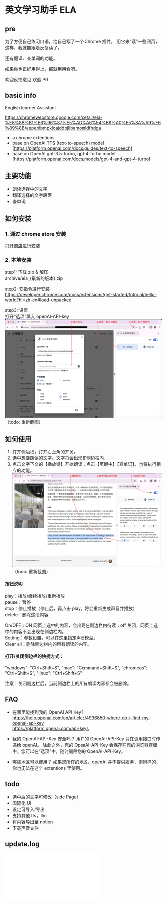 # 英文学习助手 ELA

## pre

为了方便自己练习口语，给自己写了一个 Chrome 插件。
用它来“读”一些网页，这样，我就能跟着反复读了。

还有翻译、查单词的功能。

如果你也正好用得上，那就用用看吧。

欢迎反馈意见 欢迎 PR

## basic info

English learner Assistant

https://chromewebstore.google.com/detail/ela-%E8%8B%B1%E6%96%87%E5%AD%A6%E4%B9%A0%E5%8A%A9%E6%89%8B/eepeblbmpkloajddpjlibamomldfhdga

- a chrome extentions
- base on OpenAI TTS (text-to-speech) model [https://platform.openai.com/docs/guides/text-to-speech]
- base on OpenAI gpt-3.5-turbo, gpt-4-turbo model [https://platform.openai.com/docs/models/gpt-4-and-gpt-4-turbo]

## 主要功能

- 朗读选择中的文字
- 翻译选择的文字段落
- 查单词

## 如何安装

### 1. 通过 chrome store 安装

[打开商店进行安装](https://chromewebstore.google.com/detail/ela-%E8%8B%B1%E6%96%87%E5%AD%A6%E4%B9%A0%E5%8A%A9%E6%89%8B/eepeblbmpkloajddpjlibamomldfhdga)

### 2. 本地安装

step1: 下载 zip & 解压  
archive/ela_{最新的版本}.zip

step2: 安指令进行安装  
https://developer.chrome.com/docs/extensions/get-started/tutorial/hello-world?hl=zh-cn#load-unpacked

step3: 设置  
打开“选项”填入 openAI-API-key  
![how to setting](/doc/images/setting.png)
（todo: 重新截图）

## 如何使用

1. 打开侧边栏，打开右上角的开关。
2. 选中想要朗读的文字。文字将会出现在侧边栏内.
3. 点击文字下文的【播放键】开始朗读；点击【英翻中】【查单词】，也将执行相应的功能。
   ![how to setting](/doc/images/demo1.png)
（todo: 重新截图）

#### 按钮说明

play：播放/继续播放/重新播放  
pause：暂停  
stop：停止播放（停止后，再点击 play，将会重新生成声音并播放）  
delete：删除这段内容

On/OFF：ON 网页上选中的内容，会出现在侧边栏内待读；off 关闭，网页上选中的内容不会出现在侧边栏内。  
Setting：参数设置，可以在这里指定声音模型。  
Clear all：删除侧边栏内的所有朗读的内容。

#### 打开/关闭侧边栏的快捷方式：

"windows": "Ctrl+Shift+S",
"mac": "Command+Shift+S",
"chromeos": "Ctrl+Shift+S",
"linux": "Ctrl+Shift+S"

注意：关闭侧边栏后，当前侧边栏上的所有朗读内容都会被删除。

## FAQ

- 在哪里能找到我的 OpenAI API Key?  
  https://help.openai.com/en/articles/4936850-where-do-i-find-my-openai-api-key  
  https://platform.openai.com/api-keys

- 我的 OpenAI-API-Key 安全吗？
  用户的 OpenAI-API-Key 只在调用接口时传递给 openAI。
  除此之外，您的 OpenAI-API-Key 会保存在您的浏览器存储中。您可以在“选项”中，随时删除您的 OpenAI-API-Key。

- 哪些地区可以使用？
  如果您所在的地区，openAI 并不提供服务，则同样的，你也无法在这个 extentions 里使用。

## todo

- 选中后的文字可修改（side Page）
- 国际化 UI
- 设定可导入/导出
- 支持其他 tts，llm
- 将内容导出至 notion
- 下载声音文件

## update.log

![how to setting](/doc/update.log.md)
